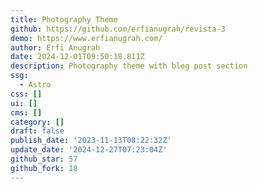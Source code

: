 ```yaml
---
title: Photography Theme
github: https://github.com/erfianugrah/revista-3
demo: https://www.erfianugrah.com/
author: Erfi Anugrah
date: 2024-12-01T09:50:18.811Z
description: Photography theme with blog post section
ssg:
  - Astro
css: []
ui: []
cms: []
category: []
draft: false
publish_date: '2023-11-13T08:22:32Z'
update_date: '2024-12-27T07:23:04Z'
github_star: 57
github_fork: 18
---
```

